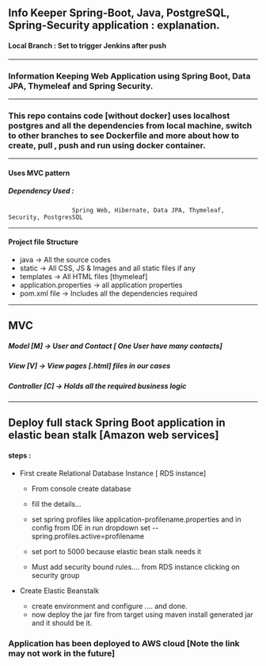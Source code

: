 ## Info Keeper Spring-Boot, Java, PostgreSQL, Spring-Security application : explanation.
#### Local Branch : Set to trigger Jenkins after push
------------
### Information Keeping Web Application using Spring Boot, Data JPA, Thymeleaf and Spring  Security.

---------------------------------
### This repo contains code [without docker] uses localhost postgres and all the dependencies from local machine, switch to other branches to see Dockerfile and more about how to create, pull , push and run using docker container.
---------------------------------
#### Uses MVC pattern

##### Dependency Used : 
                      Spring Web, Hibernate, Data JPA, Thymeleaf, Security, PostgresSQL 
                      
----------------------------------------------------------------------
#### Project file Structure

- java -> All the source codes
- static -> All CSS, JS & Images and all static files if any
- templates -> All HTML files [thymeleaf]
- application.properties -> all application properties
- pom.xml file -> Includes all the dependencies required 
----------------------------------------------------------------------

MVC
-------- 
##### Model [M] -> User and Contact [ One User have many contacts]

##### View [V] -> View pages [.html] files in our cases

##### Controller [C] -> Holds all the required business logic

---------------------------------------------------------------

## Deploy full stack Spring Boot application in elastic bean stalk [Amazon web services]

####  steps : 

- First create Relational Database Instance [ RDS instance]
   - From console create database
   - fill the details...
   - set spring profiles like application-profilename.properties and in config from IDE in run dropdown set --spring.profiles.active=profilename
   - set port to 5000 because elastic bean stalk needs it

  - Must add security bound rules.... from RDS instance clicking on security group
  
- Create Elastic Beanstalk
  - create environment and configure .... and done. 
  - now deploy the jar fire from target using maven install generated jar and it should be it. 

### Application has been deployed to AWS cloud [Note the link may not work in the future]


